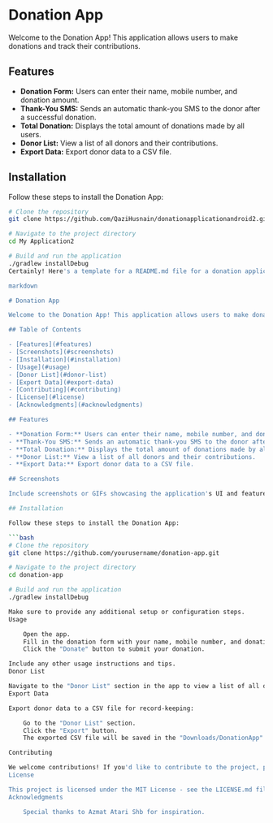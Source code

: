 # Donation App

Welcome to the Donation App! This application allows users to make donations and track their contributions.

## Features

- **Donation Form:** Users can enter their name, mobile number, and donation amount.
- **Thank-You SMS:** Sends an automatic thank-you SMS to the donor after a successful donation.
- **Total Donation:** Displays the total amount of donations made by all users.
- **Donor List:** View a list of all donors and their contributions.
- **Export Data:** Export donor data to a CSV file.



## Installation

Follow these steps to install the Donation App:

```bash
# Clone the repository
git clone https://github.com/QaziHusnain/donationapplicationandroid2.git

# Navigate to the project directory
cd My Application2

# Build and run the application
./gradlew installDebug
Certainly! Here's a template for a README.md file for a donation application:

markdown

# Donation App

Welcome to the Donation App! This application allows users to make donations and track their contributions.

## Table of Contents

- [Features](#features)
- [Screenshots](#screenshots)
- [Installation](#installation)
- [Usage](#usage)
- [Donor List](#donor-list)
- [Export Data](#export-data)
- [Contributing](#contributing)
- [License](#license)
- [Acknowledgments](#acknowledgments)

## Features

- **Donation Form:** Users can enter their name, mobile number, and donation amount.
- **Thank-You SMS:** Sends an automatic thank-you SMS to the donor after a successful donation.
- **Total Donation:** Displays the total amount of donations made by all users.
- **Donor List:** View a list of all donors and their contributions.
- **Export Data:** Export donor data to a CSV file.

## Screenshots

Include screenshots or GIFs showcasing the application's UI and features.

## Installation

Follow these steps to install the Donation App:

```bash
# Clone the repository
git clone https://github.com/yourusername/donation-app.git

# Navigate to the project directory
cd donation-app

# Build and run the application
./gradlew installDebug

Make sure to provide any additional setup or configuration steps.
Usage

    Open the app.
    Fill in the donation form with your name, mobile number, and donation amount.
    Click the "Donate" button to submit your donation.

Include any other usage instructions and tips.
Donor List

Navigate to the "Donor List" section in the app to view a list of all donors and their contributions.
Export Data

Export donor data to a CSV file for record-keeping:

    Go to the "Donor List" section.
    Click the "Export" button.
    The exported CSV file will be saved in the "Downloads/DonationApp" directory.

Contributing

We welcome contributions! If you'd like to contribute to the project, please follow the guidelines in CONTRIBUTING.md.
License

This project is licensed under the MIT License - see the LICENSE.md file for details.
Acknowledgments

    Special thanks to Azmat Atari Shb for inspiration.
   
